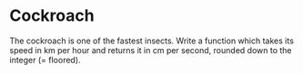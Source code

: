 # Cockroach
The cockroach is one of the fastest insects. Write a function which takes its speed in km per hour and returns it in cm per second, rounded down to the integer (= floored).